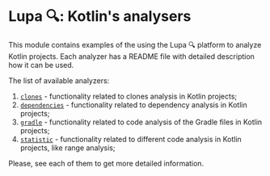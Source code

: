 # Lupa 🔍: Kotlin's analysers

This module contains examples of the using the Lupa 🔍 platform to analyze Kotlin projects.
Each analyzer has a README file with detailed description how it can be used.

The list of available analyzers:
1. [`clones`](./src/main/kotlin/org/jetbrains/research/lupa/kotlinAnalysis/clones/README.md) - functionality related to clones analysis in Kotlin projects;
2. [`dependencies`](./src/main/kotlin/org/jetbrains/research/lupa/kotlinAnalysis/dependencies/README.md) - functionality related to dependency analysis in Kotlin projects;
3. [`gradle`](./src/main/kotlin/org/jetbrains/research/lupa/kotlinAnalysis/gradle/README.md) - functionality related to code analysis of the Gradle files in Kotlin projects;
4. [`statistic`](./src/main/kotlin/org/jetbrains/research/lupa/kotlinAnalysis/statistic/README.md) - functionality related to different code analysis in Kotlin projects, like range analysis;

Please, see each of them to get more detailed information.